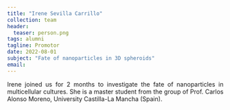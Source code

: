 ```yaml
---
title: "Irene Sevilla Carrillo"
collection: team
header:
  teaser: person.png
tags: alumni
tagline: Promotor
date: 2022-08-01
subject: "Fate of nanoparticles in 3D spheroids"
email:
---
```

<p align= "justify">
Irene joined us for 2 months to investigate the fate of nanoparticles in multicellular cultures.
She is a master student from the group of Prof. Carlos Alonso Moreno, University Castilla-La Mancha (Spain).
